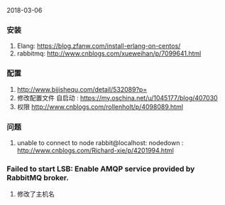 2018-03-06

### 安装
1. Elang: https://blog.zfanw.com/install-erlang-on-centos/
2. rabbitmq: http://www.cnblogs.com/xueweihan/p/7099641.html

### 配置
1. http://www.bijishequ.com/detail/532089?p=
2. 修改配置文件 自启动 : https://my.oschina.net/u/1045177/blog/407030
3. 权限 http://www.cnblogs.com/rollenholt/p/4098089.html

### 问题
1. unable to connect to node rabbit@localhost: nodedown : http://www.cnblogs.com/Richard-xie/p/4201994.html

### Failed to start LSB: Enable AMQP service provided by RabbitMQ broker.
1. 修改了主机名